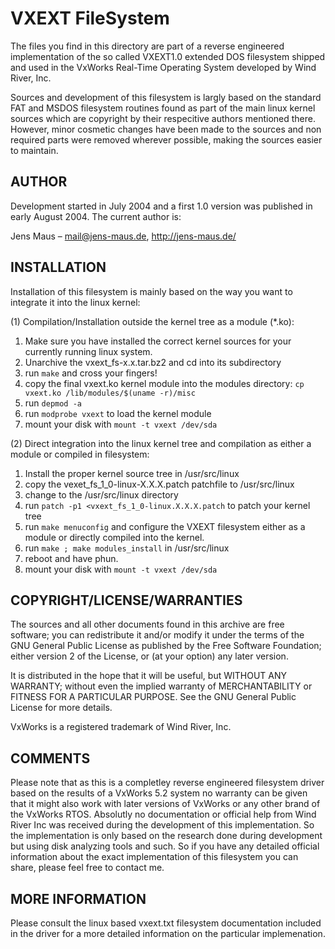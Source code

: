 VXEXT FileSystem
================
The files you find in this directory are part of a reverse engineered 
implementation of the so called VXEXT1.0 extended DOS filesystem shipped and
used in the VxWorks Real-Time Operating System developed by Wind River, Inc.

Sources and development of this filesystem is largly based on the standard
FAT and MSDOS filesystem routines found as part of the main linux kernel
sources which are copyright by their respecitive authors mentioned there.
However, minor cosmetic changes have been made to the sources and non required
parts were removed wherever possible, making the sources easier to maintain.

AUTHOR
------
Development started in July 2004 and a first 1.0 version was published in
early August 2004. The current author is:

  Jens Maus – mail@jens-maus.de, http://jens-maus.de/

INSTALLATION
------------
Installation of this filesystem is mainly based on the way you want to
integrate it into the linux kernel:

(1) Compilation/Installation outside the kernel tree as a module (*.ko):
  1. Make sure you have installed the correct kernel sources for your currently running linux system.
  2. Unarchive the vxext_fs-x.x.tar.bz2 and cd into its subdirectory
  3. run `make` and cross your fingers!
  4. copy the final vxext.ko kernel module into the modules directory: `cp vxext.ko /lib/modules/$(uname -r)/misc`
  5. run `depmod -a`
  6. run `modprobe vxext` to load the kernel module
  7. mount your disk with `mount -t vxext /dev/sda`

(2) Direct integration into the linux kernel tree and compilation as either a module or compiled in filesystem:
  1. Install the proper kernel source tree in /usr/src/linux
  2. copy the vexet_fs_1_0-linux-X.X.X.patch patchfile to /usr/src/linux
  3. change to the /usr/src/linux directory
  4. run `patch -p1 <vxext_fs_1_0-linux.X.X.X.patch` to patch your kernel tree
  5. run `make menuconfig` and configure the VXEXT filesystem either as a module or directly compiled into the kernel.
  6. run `make ; make modules_install` in /usr/src/linux
  7. reboot and have phun.
  8. mount your disk with `mount -t vxext /dev/sda`

COPYRIGHT/LICENSE/WARRANTIES
----------------------------
The sources and all other documents found in this archive are free software;
you can redistribute it and/or modify it under the terms of the GNU General
Public License as published by the Free Software Foundation; either version 2
of the License, or (at your option) any later version.

It is distributed in the hope that it will be useful, but WITHOUT ANY WARRANTY;
without even the implied warranty of MERCHANTABILITY or FITNESS FOR A PARTICULAR
PURPOSE.  See the GNU General Public License for more details.

VxWorks is a registered trademark of Wind River, Inc.

COMMENTS
--------
Please note that as this is a completley reverse engineered filesystem driver based
on the results of a VxWorks 5.2 system no warranty can be given that it might
also work with later versions of VxWorks or any other brand of the VxWorks RTOS.
Absolutly no documentation or official help from Wind River Inc was received 
during the development of this implementation. So the implementation is only
based on the research done during development but using disk analyzing tools and
such. So if you have any detailed official information about the exact implementation
of this filesystem you can share, please feel free to contact me.

MORE INFORMATION
----------------
Please consult the linux based vxext.txt filesystem documentation included in the
driver for a more detailed information on the particular implemenation.
